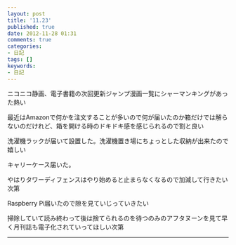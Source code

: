 ```yaml
---
layout: post
title: '11.23'
published: true
date: 2012-11-28 01:31
comments: true
categories:
- 日記
tags: []
keywords:
- 日記
---
```

ニコニコ静画、電子書籍の次回更新ジャンプ漫画一覧にシャーマンキングがあった熱い

最近はAmazonで何かを注文することが多いので何が届いたのか箱だけでは解らないのだけれど、箱を開ける時のドキドキ感を感じられるので割と良い

洗濯機ラックが届いて設置した。洗濯機置き場にちょっとした収納が出来たので嬉しい

キャリーケース届いた。

やはりタワーディフェンスはやり始めると止まらなくなるので加減して行きたい次第

Raspberry Pi届いたので隙を見ていじっていきたい

掃除していて読み終わって後は捨てられるのを待つのみのアフタヌーンを見て早く月刊誌も電子化されていってほしい次第

---

